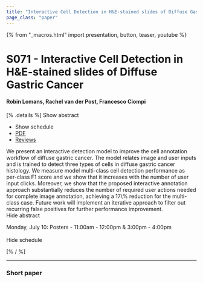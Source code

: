 ```yaml
---
title: "Interactive Cell Detection in H&E-stained slides of Diffuse Gastric Cancer"
page_class: "paper"
---
```


{% from "_macros.html" import presentation, button, teaser, youtube %}

# S071 - Interactive Cell Detection in H&E-stained slides of Diffuse Gastric Cancer

#### Robin Lomans, Rachel van der Post, Francesco Ciompi

[% .details %]
<a class="toggle_visibility" data-selector=".abstract" data-level="3">Show abstract</a>
- <a class="toggle_visibility" data-selector=".schedule" data-level="3">Show schedule</a>
- <a href="https://openreview.net/pdf?id=J06Ap1NYWE">PDF</a>
- <a href="https://openreview.net/forum?id=J06Ap1NYWE">Reviews</a>

<p>
    <span class="abstract">
        We present an interactive detection model to improve the cell annotation workflow of diffuse gastric cancer. The model relates image and user inputs and is trained to detect three types of cells in diffuse gastric cancer histology. We measure model multi-class cell detection performance as per-class F1 score and we show that it increases with the number of user input clicks. Moreover, we show that the proposed interactive annotation approach substantially reduces the number of required user actions needed for complete image annotation, achieving a 17\% reduction for the multi-class case. Future work will implement an iterative approach to filter out recurring false positives for further performance improvement.
        <br>
        <span class="actions"><a class="toggle_visibility" data-level="2">Hide abstract</a></span>
    </span>
</p>

<p>
    <span class="schedule">
        Monday, July 10: Posters - 11:00am - 12:00pm & 3:00pm - 4:00pm<br>
        <br>
        <span class="actions"><a class="toggle_visibility" data-level="2">Hide schedule</a></span>
    </span>
</p>
[% / %]

---


### Short paper
